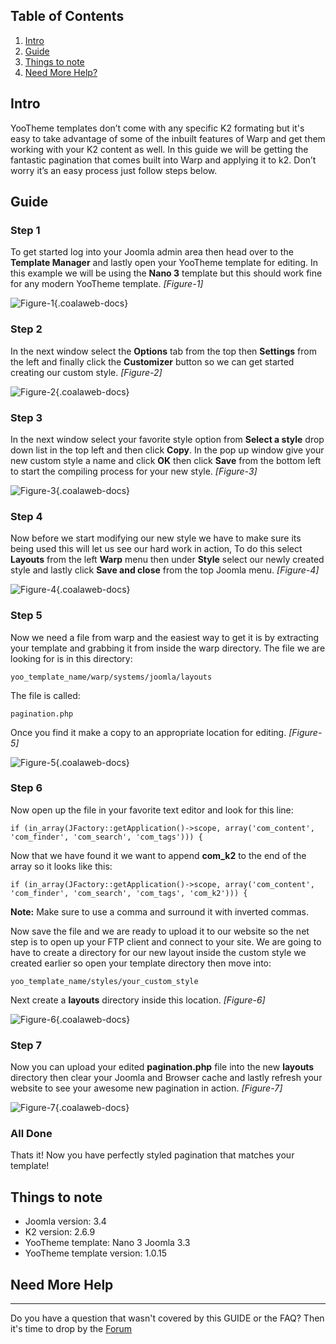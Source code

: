 ## Table of Contents

1.  [Intro](#intro)
2.  [Guide](#guide)
5.  [Things to note](#notes)
6.  [Need More Help?](#more-help)

## <a name="intro"></a>Intro

YooTheme templates don’t come with any specific K2 formating but it's easy to take advantage of some of the inbuilt features of Warp and get them working with your K2 content as well. In this guide we will be getting the fantastic pagination that comes built into Warp and applying it to k2. Don’t worry it’s an easy process just follow steps below.

## <a name="guide"></a>Guide

### Step 1

To get started log into your Joomla admin area then head over to the **Template Manager** and lastly open your YooTheme template for editing. In this example we will be using the **Nano 3** template but this should work fine for any modern YooTheme template. *\[Figure-1\]*

![Figure-1](http://cdn.coalaweb.com/images/docs/joomla-tips/yt-k2-pagination/yt-k2-pagination-3.png "Figure-1"){.coalaweb-docs}

### Step 2

In the next window select the **Options** tab from the top then **Settings** from the left and finally click the **Customizer** button so we can get started creating our custom style. *\[Figure-2\]*

![Figure-2](http://cdn.coalaweb.com/images/docs/joomla-tips/yt-k2-pagination/yt-k2-pagination-4.png "Figure-2"){.coalaweb-docs}

### Step 3

In the next window select your favorite style option from **Select a style** drop down list in the top left and then click **Copy**. In the pop up window give your new custom style a name and click **OK** then click **Save** from the bottom left to start the compiling process for your new style. *\[Figure-3\]*

![Figure-3](http://cdn.coalaweb.com/images/docs/joomla-tips/yt-k2-pagination/yt-k2-pagination-5.png "Figure-3"){.coalaweb-docs}

### Step 4

Now before we start modifying our new style we have to make sure its being used this will let us see our hard work in action, To do this select **Layouts** from the left **Warp** menu then under **Style** select our newly created style and lastly click **Save and close** from the top Joomla menu. *\[Figure-4\]*

![Figure-4](http://cdn.coalaweb.com/images/docs/joomla-tips/yt-k2-pagination/yt-k2-pagination-6.png "Figure-4"){.coalaweb-docs}

### Step 5

Now we need a file from warp and the easiest way to get it is by extracting your template and grabbing it from inside the warp directory. The file we are looking for is in this directory:

`yoo_template_name/warp/systems/joomla/layouts`

The file is called:

`pagination.php`

Once you find it make a copy to an appropriate location for editing. *\[Figure-5\]*

![Figure-5](http://cdn.coalaweb.com/images/docs/joomla-tips/yt-k2-pagination/yt-k2-pagination-7.png "Figure-5"){.coalaweb-docs}

### Step 6

Now open up the file in your favorite text editor and look for this line:

`if (in_array(JFactory::getApplication()->scope, array('com_content', 'com_finder', 'com_search', 'com_tags'))) {`

Now that we have found it we want to append **com_k2** to the end of the array so it looks like this:

`if (in_array(JFactory::getApplication()->scope, array('com_content', 'com_finder', 'com_search', 'com_tags', 'com_k2'))) {`

**Note:** Make sure to use a comma and surround it with inverted commas.

Now save the file and we are ready to upload it to our website so the net step is to open up your FTP client and connect to your site. We are going to have to create a directory for our new layout inside the custom style we created earlier so open your template directory then move into:

`yoo_template_name/styles/your_custom_style`

Next create a **layouts** directory inside this location. *\[Figure-6\]*

![Figure-6](http://cdn.coalaweb.com/images/docs/joomla-tips/yt-k2-pagination/yt-k2-pagination-8.png "Figure-5"){.coalaweb-docs}

### Step 7

Now you can upload your edited **pagination.php** file into the new **layouts** directory then clear your Joomla and Browser cache and lastly refresh your website to see your awesome new pagination in action. *\[Figure-7\]*

![Figure-7](http://cdn.coalaweb.com/images/docs/joomla-tips/yt-k2-pagination/yt-k2-pagination-2.png "Figure-7"){.coalaweb-docs}

### All Done

Thats it! Now you have perfectly styled pagination that matches your template!

## <a name="notes"></a>Things to note

-   Joomla version: 3.4
-   K2 version: 2.6.9
-   YooTheme template: Nano 3 Joomla 3.3
-   YooTheme template version: 1.0.15

## <a name="more-help"></a>Need More Help

***

<div class="uk-alert">Do you have a question that wasn't covered by this GUIDE or the FAQ? Then it's time to drop by the <a href="http://coalaweb.com/forum/index" target="_self">Forum</a></div>